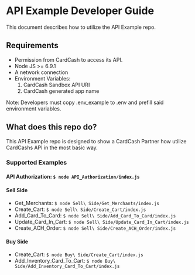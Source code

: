 # API Example Developer Guide

This document describes how to utilize the API Example repo.

## Requirements

* Permission from CardCash to access its API.
* Node JS >= 6.9.1
* A network connection
* Environment Variables:
  1. CardCash Sandbox API URI
  2. CardCash generated app name

Note: Developers must copy .env_example to .env and prefill said environment variables.


## What does this repo do?

This API Example repo is designed to show a CardCash Partner how utilize CardCashs API in the most basic way.

### Supported Examples
#### API Authorization: `` $ node API_Authorization/index.js ``
#### Sell Side
- Get_Merchants: ``$ node Sell\ Side/Get_Merchants/index.js ``
- Create_Cart: ``$ node Sell\ Side/Create_Cart/index.js   ``
- Add_Card_To_Card: ``$ node Sell\ Side/Add_Card_To_Card/index.js ``
- Update_Card_In_Cart: ``$ node Sell\ Side/Update_Card_In_Cart/index.js   ``
- Create_ACH_Order: ``$ node Sell\ Side/Create_ACH_Order/index.js   ``


#### Buy Side
- Create_Cart: ``$ node Buy\ Side/Create_Cart/index.js   ``
- Add_Inventory_Card_To_Cart: `` $ node Buy\ Side/Add_Inventory_Card_To_Cart/index.js `` 